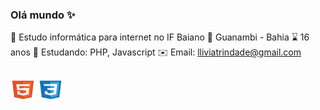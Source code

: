 ### Olá mundo ✨

🔭 Estudo informática para internet no IF Baiano
📌 Guanambi - Bahia
⌛ 16 anos
📖 Estudando: PHP, Javascript
✉️ Email: lliviatrindade@gmail.com


<div style="display: inline_block"><br>
  
  <img align="center" alt="Rafa-HTML" height="30" width="40" src="https://raw.githubusercontent.com/devicons/devicon/master/icons/html5/html5-original.svg">
  <img align="center" alt="Rafa-CSS" height="30" width="40" src="https://raw.githubusercontent.com/devicons/devicon/master/icons/css3/css3-original.svg">
  
</div>
  
